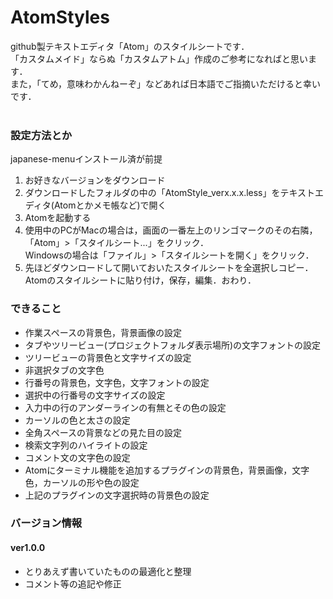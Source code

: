 # AtomStyles

github製テキストエディタ「Atom」のスタイルシートです．<br>
「カスタムメイド」ならぬ「カスタムアトム」作成のご参考になればと思います．<br>
また，「てめ，意味わかんねーぞ」などあれば日本語でご指摘いただけると幸いです．<br>
<br>

<h3>設定方法とか</h3>

japanese-menuインストール済が前提<br>

<ol>
    <li>
        お好きなバージョンをダウンロード
    </li>
    <li>
        ダウンロードしたフォルダの中の「AtomStyle_verx.x.x.less」をテキストエディタ(Atomとかメモ帳など)で開く
    </li>
    <li>
        Atomを起動する
    </li>
    <li>
        使用中のPCがMacの場合は，画面の一番左上のリンゴマークのその右隣，「Atom」>「スタイルシート...」をクリック．<br>
        Windowsの場合は「ファイル」>「スタイルシートを開く」をクリック．
    </li>
    <li>
        先ほどダウンロードして開いておいたスタイルシートを全選択しコピー．Atomのスタイルシートに貼り付け，保存，編集．おわり．
    </li>
</ol>

<h3>できること</h3>
<ul>
    <li>
        作業スペースの背景色，背景画像の設定
    </li>
    <li>
        タブやツリービュー(プロジェクトフォルダ表示場所)の文字フォントの設定
    </li>
    <li>
        ツリービューの背景色と文字サイズの設定
    </li>
    <li>
        非選択タブの文字色
    </li>
    <li>
        行番号の背景色，文字色，文字フォントの設定
    </li>
    <li>
        選択中の行番号の文字サイズの設定
    </li>
    <li>
        入力中の行のアンダーラインの有無とその色の設定
    </li>
    <li>
        カーソルの色と太さの設定
    </li>
    <li>
        全角スペースの背景などの見た目の設定
    </li>
    <li>
        検索文字列のハイライトの設定
    </li>
    <li>
        コメント文の文字色の設定
    </li>
    <li>
        Atomにターミナル機能を追加するプラグインの背景色，背景画像，文字色，カーソルの形や色の設定
    </li>
     <li>
        上記のプラグインの文字選択時の背景色の設定
    </li>
</ul>

<h3>バージョン情報</h3>
<h4>ver1.0.0</h4>
<ul>
    <li>
        とりあえず書いていたものの最適化と整理
    </li>
    <li>
        コメント等の追記や修正
    </li>
</ul>
